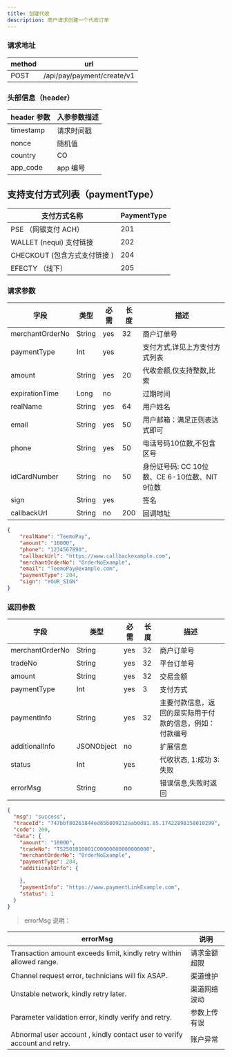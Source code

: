 ```yaml
---
title: 创建代收
description: 商户请求创建一个代收订单
---
```


### 请求地址

| method | url                        |
| ------ | -------------------------- |
| POST   | /api/pay/payment/create/v1 |

### 头部信息（header）

| header 参数 | 入参参数描述 |
| ----------- | ----------- |
| timestamp   | 请求时间戳  |
| nonce       | 随机值      |
| country     | CO   |
| app_code    | app 编号    |

## 支持支付方式列表（paymentType）

| 支付方式名称               | PaymentType |
|----------------------|-------------|
| PSE （网银支付 ACH）       | 201 |
 | WALLET (nequi) 支付链接  | 202 | 
| CHECKOUT (包含方式支付链接 ) | 204 | 
| EFECTY （线下）          | 205 | 

### 请求参数

| 字段            | 类型   | 必需  | 长度  | 描述                               |
| --------------- | ------ |-----|-----|----------------------------------|
| merchantOrderNo | String | yes | 32  | 商户订单号                            |
| paymentType     | Int    | yes |     | 支付方式,详见上方支付方式列表                  |
| amount          | String | yes | 20  | 代收金额,仅支持整数,比索                    |
| expirationTime  | Long   | no  |     | 过期时间                             |
| realName        | String | yes | 64  | 用户姓名                             |
| email           | String | yes | 50  | 用户邮箱：满足正则表达式即可                   |
| phone           | String | yes | 50  | 电话号码10位数,不包含区号                   |
| idCardNumber    | String | no  | 50  | 身份证号码: CC 10位数、CE 6-10位数、NIT 9位数 |
| sign            | String | yes |     | 签名                               |
| callbackUrl     | String | no  | 200 | 回调地址                             |

```json title="请求示例"
{
    "realName": "TeemoPay",
    "amount": "10000",
    "phone": "1234567890",
    "callbackUrl": "https://www.callbackexample.com",
    "merchantOrderNo": "OrderNoExample",
    "email": "TeemoPay@example.com",
    "paymentType": 204,
    "sign": "YOUR_SIGN"
}
```

### 返回参数

| 字段            | 类型       | 必需 | 长度 | 描述                                                     |
| --------------- | ---------- | ---- | ---- | -------------------------------------------------------- |
| merchantOrderNo | String     | yes  | 32   | 商户订单号                                               |
| tradeNo         | String     | yes  | 32   | 平台订单号                                               |
| amount          | String     | yes  | 32   | 交易金额                                                 |
| paymentType     | Int        | yes  | 3    | 支付方式                                                 |
| paymentInfo     | String     | yes  | 32   | 主要付款信息，返回的是实际用于付款的信息，例如：付款编号 |
| additionalInfo  | JSONObject | no   |      | 扩展信息                                                 |
| status          | Int        | yes  |      | 代收状态, 1:成功 3:失败                                    |
| errorMsg        | String     | no   |      | 错误信息,失败时返回                                      |

```json
{
  "msg": "success",
  "traceId": "747bbf80261844ed85b809212aab0d81.85.17422898158610299",
  "code": 200,
  "data": {
    "amount": "10000",
    "tradeNo": "TS2501010001CO0000000000000000",
    "merchantOrderNo": "OrderNoExample",
    "paymentType": 204,
    "additionalInfo": {

    },
    "paymentInfo": "https://www.paymentLinkExample.com",
    "status": 1
  }
}
```

> errorMsg 说明：


| errorMsg                                | 说明    |
| ------------------------------------------- |-------|
| Transaction amount exceeds limit, kindly retry within allowed range. | 请求金额超限 |
| Channel request error, technicians will fix ASAP. | 渠道维护  |
| Unstable network, kindly retry later. |渠道网络波动|
| Parameter validation error, kindly verify and retry. | 参数上传有误|
|Abnormal user account , kindly contact user to verify account and retry.| 账户异常|